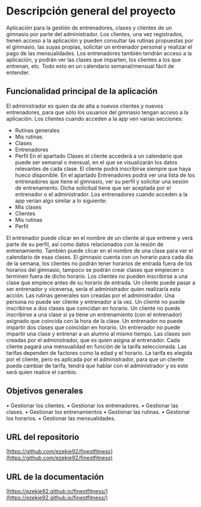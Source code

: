 # Descripción general del proyecto

Aplicación para la gestión de entrenadores, clases y clientes de un gimnasio por parte del administrador.
Los clientes, una vez registrados, tienen acceso a la aplicación y pueden consultar las rutinas propuestas por el gimnasio, las suyas propias, solicitar un entrenador personal y realizar el pago de las mensualidades.
Los entrenadores también tendrán acceso a la aplicación, y podrán ver las clases que imparten, los clientes a los que entrenan, etc. Todo esto en un calendario semanal/mensual fácil de entender.

## Funcionalidad principal de la aplicación

El administrador es quien da de alta a nuevos clientes y nuevos entrenadores, para que sólo los usuarios del gimnasio tengan acceso a la aplicación.
Los clientes cuando acceden a la app ven varias secciones:
* Rutinas generales
* Mis rutinas
* Clases
* Entrenadores
* Perfil
En el apartado Clases el cliente accederá a un calendario que puede ser semanal o mensual, en el que se visualizarán los datos relevantes de cada clase. El cliente podrá inscribirse siempre que haya hueco disponible.
En el apartado Entrenadores podrá ver una lista de los entrenadores que tiene el gimnasio, ver su perfil y solicitar una sesión de entrenamento. Dicha solicitud tiene que ser aceptada por el entrenador o el administrador.
Los entrenadores cuando acceden a la app verían algo similar a lo siguiente:
* Mis clases
* Clientes
* Mis rutinas
* Perfil

El entrenador puede clicar en el nombre de un cliente al que entrene y verá parte de su perfil, así como datos relacionados con la resión de entrenamiento.
También puede clicar en el nombre de una clase para ver el calendario de esas clases.
El gimnasio cuenta con un horario para cada día de la semana, los clientes no podrán tener horarios de entrada fuera de los horarios del gimnasio, tampoco se podrán crear clases que empiecen o terminen fuera de dicho horario.
Los clientes no pueden inscribirse a una clase que empiece antes de su horario de entrada.
Un cliente puede pasar a ser entrenador y viceversa, sería el administrador quien realizaría esta acción.
Las rutinas generales son creadas por el administrador.
Una persona no puede ser cliente y entrenador a la vez.
Un cliente no puede inscribirse a dos clases que coincidan en horario. Un cliente no puede inscribirse a una clase si ya tiene un entrenamiento (con el entrenador) asignado que coincida con la hora de la clase.
Un entrenador no puede impartir dos clases que coincidan en horario. Un entrenador no puede impartir una clase y entrenar a un alumno al mismo tiempo.
Las clases son creadas por el administrador, que es quien asigna al entrenador.
Cada cliente pagará una mensualidad en función de la tarifa seleccionada. Las tarifas dependen de factores como la edad y el horario.
La tarifa es elegida por el cliente, pero es aplicada por el administrador, para que un cliente pueda cambiar de tarifa, tendrá que hablar con el administrador y es este será quien realice el cambio.

## Objetivos generales

• Gestionar los clientes.
• Gestionar los entrenadores.
• Gestionar las clases.
• Gestionar los entrenamientos
• Gestionar las rutinas.
• Gestionar los horarios.
• Gestionar las mensualidades.


## URL del repositorio

[https://github.com/ezekie92/finestfitness](https://github.com/ezekie92/finestfitness)

## URL de la documentación

[https://ezekie92.github.io/finestfitness/](https://ezekie92.github.io/finestfitness/)
